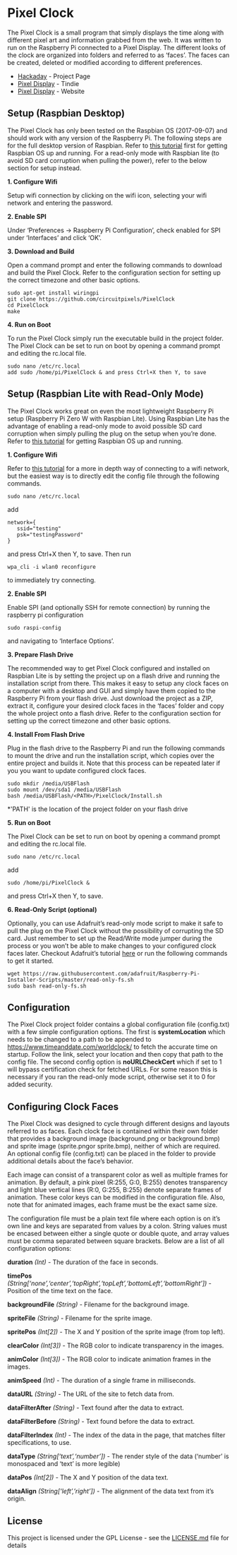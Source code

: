# Pixel Clock
The Pixel Clock is a small program that simply displays the time along with different pixel art and information grabbed from the web. It was written to run on the Raspberry Pi connected to a Pixel Display. The different looks of the clock are organized into folders and referred to as ‘faces’. The faces can be created, deleted or modified according to different preferences.

* [Hackaday](https://hackaday.io/project/28447-pixel-clock) - Project Page
* [Pixel Display](http://www.google.com/) - Tindie
* [Pixel Display](http://www.pixelcircuits.com/) - Website

## Setup (Raspbian Desktop)
The Pixel Clock has only been tested on the Raspbian OS (2017-09-07) and should work with any version of the Raspberry Pi. The following steps are for the full desktop version of Raspbian. Refer to [this tutorial](https://www.raspberrypi.org/documentation/installation/installing-images/README.md) first for getting Raspbian OS up and running. For a read-only mode with Raspbian lite (to avoid SD card corruption when pulling the power), refer to the below section for setup instead.

**1. Configure Wifi**

Setup wifi connection by clicking on the wifi icon, selecting your wifi network and entering the password.

**2. Enable SPI**

Under ‘Preferences -> Raspberry Pi Configuration’, check enabled for SPI under ‘Interfaces’ and click ‘OK’.

**3. Download and Build**

Open a command prompt and enter the following commands to download and build the Pixel Clock. Refer to the configuration section for setting up the correct timezone and other basic options.
```
sudo apt-get install wiringpi
git clone https://github.com/circuitpixels/PixelClock 
cd PixelClock
make
```

**4. Run on Boot**

To run the Pixel Clock simply run the executable build in the project folder. The Pixel Clock can be set to run on boot by opening a command prompt and editing the rc.local file.
```
sudo nano /etc/rc.local
add sudo /home/pi/PixelClock & and press Ctrl+X then Y, to save
```

## Setup (Raspbian Lite with Read-Only Mode)

The Pixel Clock works great on even the most lightweight Raspberry Pi setup (Raspberry Pi Zero W with Raspbian Lite). Using Raspbian Lite has the advantage of enabling a read-only mode to avoid possible SD card corruption when simply pulling the plug on the setup when you’re done. Refer to [this tutorial](https://www.raspberrypi.org/documentation/installation/installing-images/README.md) for getting Raspbian OS up and running. 

**1. Configure Wifi**

Refer to [this tutorial](https://www.raspberrypi.org/documentation/configuration/wireless/wireless-cli.md) for a more in depth way of connecting to a wifi network, but the easiest way is to directly edit the config file through the following commands.
```
sudo nano /etc/rc.local
```
add
```
network={
   ssid="testing"
   psk="testingPassword"
}
```
and press Ctrl+X then Y, to save. Then run 
```
wpa_cli -i wlan0 reconfigure 
```
to immediately try connecting.

**2. Enable SPI**

Enable SPI (and optionally SSH for remote connection) by running the raspberry pi configuration 
```
sudo raspi-config 
```
and navigating to ‘Interface Options’.

**3. Prepare Flash Drive**

The recommended way to get Pixel Clock configured and installed on Raspbian Lite is by setting the project up on a flash drive and running the installation script from there. This makes it easy to setup any clock faces on a computer with a desktop and GUI and simply have them copied to the Raspberry Pi from your flash drive. Just download the project as a ZIP, extract it, configure your desired clock faces in the ‘faces’ folder and copy the whole project onto a flash drive. Refer to the configuration section for setting up the correct timezone and other basic options.

**4. Install From Flash Drive**

Plug in the flash drive to the Raspberry Pi and run the following commands to mount the drive and run the installation script, which copies over the entire project and builds it. Note that this process can be repeated later if you you want to update configured clock faces.
```
sudo mkdir /media/USBFlash
sudo mount /dev/sda1 /media/USBFlash
bash /media/USBFlash/<PATH>/PixelClock/Install.sh
```
*'PATH' is the location of the project folder on your flash drive

**5. Run on Boot**

The Pixel Clock can be set to run on boot by opening a command prompt and editing the rc.local file.
```
sudo nano /etc/rc.local
```
add 
```
sudo /home/pi/PixelClock & 
```
and press Ctrl+X then Y, to save.
    
**6. Read-Only Script (optional)**

Optionally, you can use Adafruit’s read-only mode script to make it safe to pull the plug on the Pixel Clock without the possibility of corrupting the SD card. Just remember to set up the Read/Write mode jumper during the process or you won’t be able to make changes to your configured clock faces later. Checkout Adafruit’s tutorial [here](https://learn.adafruit.com/read-only-raspberry-pi/) or run the following commands to get it started.
```
wget https://raw.githubusercontent.com/adafruit/Raspberry-Pi-Installer-Scripts/master/read-only-fs.sh
sudo bash read-only-fs.sh
```

## Configuration

The Pixel Clock project folder contains a global configuration file (config.txt) with a few simple configuration options. The first is **systemLocation** which needs to be changed to a path to be appended to https://www.timeanddate.com/worldclock/ to fetch the accurate time on startup. Follow the link, select your location and then copy that path to the config file. The second config option is **noURLCheckCert** which if set to 1 will bypass certification check for fetched URLs. For some reason this is necessary if you ran the read-only mode script, otherwise set it to 0 for added security.

## Configuring Clock Faces
The Pixel Clock was designed to cycle through different designs and layouts referred to as faces. Each clock face is contained within their own folder that provides a background image (background.png or background.bmp) and sprite image (sprite.pngor sprite.bmp), neither of which are required. An optional config file (config.txt) can be placed in the folder to provide additional details about the face’s behavior.

Each image can consist of a transparent color as well as multiple frames for animation. By default, a pink pixel (R:255, G:0, B:255) denotes transparency and light blue vertical lines (R:0, G:255, B:255) denote separate frames of animation. These color keys can be modified in the configuration file. Also, note that for animated images, each frame must be the exact same size.

The configuration file must be a plain text file where each option is on it’s own line and keys are separated from values by a colon. String values must be encased between either a single quote or double quote, and array values must be comma separated between square brackets. Below are a list of all configuration options:

**duration** *(Int)* - The duration of the face in seconds.

**timePos** *(String[‘none’,‘center’,‘topRight’,‘topLeft’,‘bottomLeft’,‘bottomRight’])* - Position of the time text on the face.

**backgroundFile** *(String)* - Filename for the background image.

**spriteFile** *(String)* -  Filename for the sprite image.

**spritePos** *(Int[2])* - The X and Y position of the sprite image (from top left). 

**clearColor** *(Int[3])* - The RGB color to indicate transparency in the images.

**animColor** *(Int[3])* - The RGB color to indicate animation frames in the images.

**animSpeed** *(Int)* - The duration of a single frame in milliseconds.

**dataURL** *(String)* - The URL of the site to fetch data from.

**dataFilterAfter** *(String)* - Text found after the data to extract.

**dataFilterBefore** *(String)* - Text found before the data to extract. 

**dataFilterIndex** *(Int)* - The index of the data in the page, that matches filter specifications, to use.

**dataType** *(String[‘text’,‘number’])* - The render style of the data (‘number’ is monospaced and ‘text’ is more legible)

**dataPos** *(Int[2])* - The X and Y position of the data text.

**dataAlign** *(String[‘left’,’right’])* - The alignment of the data text from it’s origin.

## License

This project is licensed under the GPL License - see the [LICENSE.md](LICENSE.md) file for details
